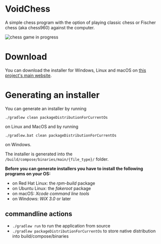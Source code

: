 VoidChess
=============

A simple chess program with the option of playing classic chess or Fischer chess (aka chess960) against the computer.

![chess game in progress](docs/voidchess.png "screenshot of VoidChess")

# Download

You can download the installer for Windows, Linux and macOS on [this project's main website](http://simon-void.github.io/voidchess).

# Generating an installer

You can generate an installer by running
```
./gradlew clean packageDistributionForCurrentOs
```
on Linux and MacOS and by running
```
./gradlew.bat clean packageDistributionForCurrentOs
```
on Windows.

The installer is generated into the `/build/compose/binaries/main/{file_type}/` folder. 

**Before you can generate installers you have to install the following programs on your OS:**
- on Red Hat Linux: the *rpm-build* package
- on Ubuntu Linux: the *fakeroot* package
- on macOS: *Xcode command line tools*
- on Windows: *WiX 3.0* or later

## commandline actions

- `./gradlew run` to run the application from source
- `./gradlew packageDistributionForCurrentOs` to store native distribution into build/compose/binaries
